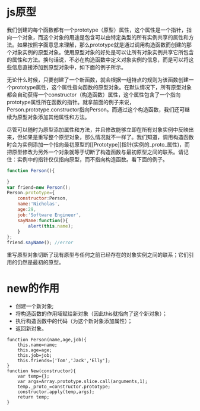 # js原型
我们创建的每个函数都有一个prototype（原型）属性，这个属性是一个指针，指向一个对象，而这个对象的用途是包含可以由特定类型的所有实例共享的属性和方法。如果按照字面意思来理解，那么prototype就是通过调用构造函数而创建的那个对象实例的原型对象。使用原型对象的好处是可以让所有对象实例共享它所包含的属性和方法。换句话说，不必在构造函数中定义对象实例的信息，而是可以将这些信息直接添加到原型对象中，如下面的例子所示。

无论什么时候，只要创建了一个新函数，就会根据一组特点的规则为该函数创建一个prototype属性，这个属性指向函数的原型对象。在默认情况下，所有原型对象都会自动获得一个constructor（构造函数）属性，这个属性包含了一个指向prototype属性所在函数的指针。就拿前面的例子来说，Person.prototype.constructor指向Person。而通过这个构造函数，我们还可继续为原型对象添加其他属性和方法。

尽管可以随时为原型添加属性和方法，并且修改能够立即在所有对象实例中反映出来，但如果是重写整个原型对象，那么情况就不一样了。我们知道，调用构造函数时会为实例添加一个指向最初原型的[[Prototype]]指针(实例的_proto_属性)，而把原型修改为另外一个对象就等于切断了构造函数与最初原型之间的联系。请记住：实例中的指针仅仅指向原型，而不指向构造函数。看下面的例子。
```javascript
function Person(){
    
}
var friend=new Person();
Person.prototype={
    constructor:Person,
    name:'Nicholas',
    age:29,
    job:'Software Engineer',
    sayName:function(){
        alert(this.name);
    } 
};
friend.sayName(); //error
```
重写原型对象切断了现有原型与任何之前已经存在的对象实例之间的联系；它们引用的仍然是最初的原型。

# new的作用
- 创建一个新对象;
- 将构造函数的作用域赋给新对象（因此this就指向了这个新对象）；
- 执行构造函数中的代码（为这个新对象添加属性）；
- 返回新对象。
```
function Person(name,age,job){
    this.name=name;
    this.age=age;
    this.job=job;
    this.friends=['Tom','Jack','Elly'];
}
function New(constructor){
    var temp={};
    var args=Array.prototype.slice.call(arguments,1);
    temp._proto_=constructor.prototype;
    constructor.apply(temp,args);
    return temp;
}
```